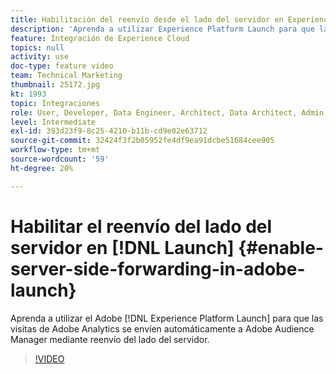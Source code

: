 ```yaml
---
title: Habilitación del reenvío desde el lado del servidor en Experience Platform Launch
description: 'Aprenda a utilizar Experience Platform Launch para que las visitas de Adobe Analytics se envíen automáticamente a Adobe Audience Manager mediante el reenvío del lado del servidor. '
feature: Integración de Experience Cloud
topics: null
activity: use
doc-type: feature video
team: Technical Marketing
thumbnail: 25172.jpg
kt: 1993
topic: Integraciones
role: User, Developer, Data Engineer, Architect, Data Architect, Admin, Leader
level: Intermediate
exl-id: 393d23f9-8c25-4210-b11b-cd9e02e63712
source-git-commit: 32424f3f2b05952fe4df9ea91dcbe51684cee905
workflow-type: tm+mt
source-wordcount: '59'
ht-degree: 20%

---
```


# Habilitar el reenvío del lado del servidor en [!DNL Launch] {#enable-server-side-forwarding-in-adobe-launch}

Aprenda a utilizar el Adobe [!DNL Experience Platform Launch] para que las visitas de Adobe Analytics se envíen automáticamente a Adobe Audience Manager mediante reenvío del lado del servidor.

>[!VIDEO](https://video.tv.adobe.com/v/25172?quality=12)
